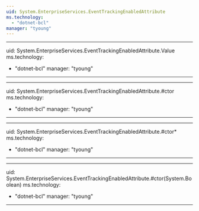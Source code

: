 ```yaml
---
uid: System.EnterpriseServices.EventTrackingEnabledAttribute
ms.technology: 
  - "dotnet-bcl"
manager: "tyoung"
---
```


---
uid: System.EnterpriseServices.EventTrackingEnabledAttribute.Value
ms.technology: 
  - "dotnet-bcl"
manager: "tyoung"
---

---
uid: System.EnterpriseServices.EventTrackingEnabledAttribute.#ctor
ms.technology: 
  - "dotnet-bcl"
manager: "tyoung"
---

---
uid: System.EnterpriseServices.EventTrackingEnabledAttribute.#ctor*
ms.technology: 
  - "dotnet-bcl"
manager: "tyoung"
---

---
uid: System.EnterpriseServices.EventTrackingEnabledAttribute.#ctor(System.Boolean)
ms.technology: 
  - "dotnet-bcl"
manager: "tyoung"
---
